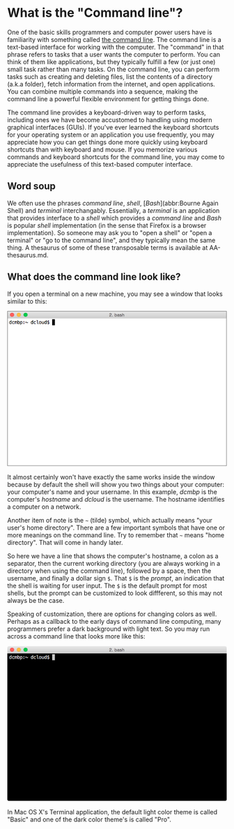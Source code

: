 # What is the "Command line"?

One of the basic skills programmers and computer power users have is familiarity with something called [the command line](https://en.wikipedia.org/wiki/Command-line_interface). The command line is a text-based interface for working with the computer. The "command" in that phrase refers to tasks that a user wants the computer to perform. You can think of them like applications, but they typically fulfill a few (or just one) small task rather than many tasks. On the command line, you can perform tasks such as creating and deleting files, list the contents of a directory (a.k.a folder), fetch information from the internet, and open applications. You can combine multiple commands into a sequence, making the command line a powerful flexible environment for getting things done.

The command line provides a keyboard-driven way to perform tasks, including ones we have become accustomed to handling using modern graphical interfaces (GUIs). If you've ever learned the keyboard shortcuts for your operating system or an application you use frequently, you may appreciate how you can get things done more quickly using keyboard shortcuts than with keyboard and mouse. If you memorize various commands and keyboard shortcuts for the command line, you may come to appreciate the usefulness of this text-based computer interface.

## Word soup

We often use the phrases *command line*, *shell*, [*Bash*](abbr:Bourne Again Shell) and *terminal* interchangably. Essentially, a *terminal* is an application that provides interface to a *shell* which provides a *command line* and *Bash* is popular *shell* implementation (in the sense that Firefox is a browser implementation). So someone may ask you to "open a shell" or "open a terminal" or "go to the command line", and they typically mean the same thing. A thesaurus of some of these transposable terms is available at AA-thesaurus.md.

## What does the command line look like?

If you open a terminal on a new machine, you may see a window that looks similar to this:

![Bash shell with light color theme](images/BashNewLogin.png)

It almost certainly won't have exactly the same works inside the window because by default the shell will show you two things about your computer: your computer's name and your username. In this example, *dcmbp* is the computer's _hostname_ and *dcloud* is the username. The hostname identifies a computer on a network.

Another item of note is the `~` (tilde) symbol, which actually means "your user's home directory". There are a few important symbols that have one or more meanings on the command line. Try to remember that `~` means "home directory". That will come in handy later.

So here we have a line that shows the computer's hostname, a colon as a separator, then the current working directory (you are always working in a directory when using the command line), followed by a space, then the username, and finally a dollar sign `$`. That `$` is the *prompt*, an indication that the shell is waiting for user input. The `$` is the default prompt for most shells, but the prompt can be customized to look diffferent, so this may not always be the case.

Speaking of customization, there are options for changing colors as well. Perhaps as a callback to the early days of command line computing, many programmers prefer a dark background with light text. So you may run across a command line that looks more like this:

![Bash shell with dark color theme](images/BashNewLogin-Dark.png)

In Mac OS X's Terminal application, the default light color theme is called "Basic" and one of the dark color theme's is called "Pro".